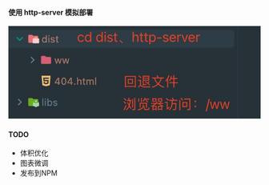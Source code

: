 #### 使用 http-server 模拟部署

![1651991319175](./doc/imgs/1651991319175.jpg)

#### TODO
- 体积优化
- 图表微调
- 发布到NPM
